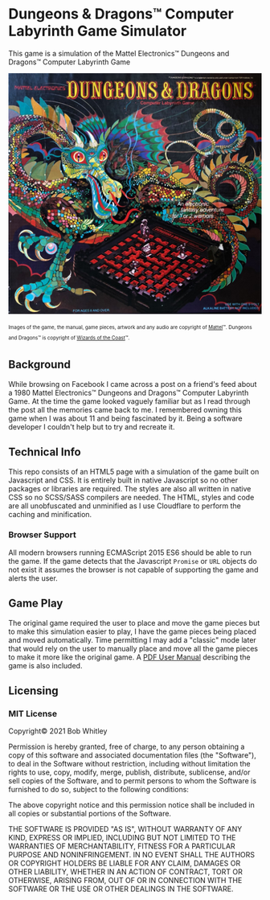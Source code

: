 # Dungeons &amp; Dragons&trade; Computer Labyrinth Game Simulator

This game is a simulation of the Mattel Electronics&trade; Dungeons and Dragons&trade; Computer Labyrinth Game

![Mattel Electronics&trade; Dungeons and Dragons&trade; Computer Labyrinth Game](images/featuredImage.jpg)

<sub><sup>Images of the game, the manual, game pieces, artwork and any audio are copyright of [Mattel](https://www.mattel.com/en-us)&trade;. Dungeons and Dragons&trade; is copyright of [Wizards of the Coast](https://company.wizards.com/)&trade;.</sup></sub>

## Background
While browsing on Facebook I came across a post on a friend's feed about a 1980 Mattel Electronics&trade; Dungeons and Dragons&trade; Computer Labyrinth Game. At the time the game looked vaguely familiar but as I read through the post all the memories came back to me. I remembered owning this game when I was about 11 and being fascinated by it. Being a software developer I couldn't help but to try and recreate it. 

## Technical Info
This repo consists of an HTML5 page with a simulation of the game built on Javascript and CSS. It is entirely built in native Javascript so no other packages or libraries are required. The styles are also all written in native CSS so no SCSS/SASS compilers are needed. The HTML, styles and code are all unobfuscated and unminified as I use Cloudflare to perform the caching and minification.  

### Browser Support
All modern browsers running ECMAScript 2015 ES6 should be able to run the game. If the game detects that the Javascript `Promise` or `URL` objects do not exist it assumes the browser is not capable of supporting the game and alerts the user.

## Game Play
The original game required the user to place and move the game pieces but to make this simulation easier to play, I have the game pieces being placed and moved automatically. Time permitting I may add a "classic" mode later that would rely on the user to manually place and move all the game pieces to make it more like the original game. A [PDF User Manual](./assets/gameManual.pdf) describing the game is also included.

## Licensing

### MIT License

Copyright&copy; 2021 Bob Whitley

Permission is hereby granted, free of charge, to any person obtaining a copy of this software and associated documentation files (the "Software"), to deal in the Software without restriction, including without limitation the rights to use, copy, modify, merge, publish, distribute, sublicense, and/or sell copies of the Software, and to permit persons to whom the Software is furnished to do so, subject to the following conditions:

The above copyright notice and this permission notice shall be included in all copies or substantial portions of the Software.

THE SOFTWARE IS PROVIDED "AS IS", WITHOUT WARRANTY OF ANY KIND, EXPRESS OR IMPLIED, INCLUDING BUT NOT LIMITED TO THE WARRANTIES OF MERCHANTABILITY, FITNESS FOR A PARTICULAR PURPOSE AND NONINFRINGEMENT. IN NO EVENT SHALL THE AUTHORS OR COPYRIGHT HOLDERS BE LIABLE FOR ANY CLAIM, DAMAGES OR OTHER LIABILITY, WHETHER IN AN ACTION OF CONTRACT, TORT OR OTHERWISE, ARISING FROM, OUT OF OR IN CONNECTION WITH THE SOFTWARE OR THE USE OR OTHER DEALINGS IN THE SOFTWARE.
